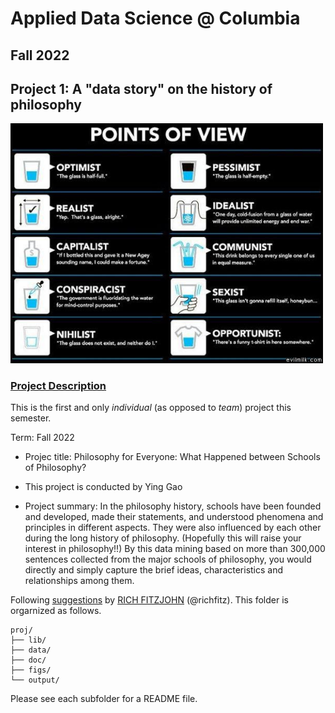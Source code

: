 # Applied Data Science @ Columbia
## Fall 2022
## Project 1: A "data story" on the history of philosophy

<img src="figs/100126-the-glass.jpeg" width="500">

### [Project Description](doc/)
This is the first and only *individual* (as opposed to *team*) project this semester. 

Term: Fall 2022

+ Projec title: Philosophy for Everyone: What Happened between Schools of Philosophy?
+ This project is conducted by Ying Gao

+ Project summary: In the philosophy history, schools have been founded and developed, made their statements, and understood phenomena and principles in different aspects. They were also influenced by each other during the long history of philosophy. (Hopefully this will raise your interest in philosophy!!) By this data mining based on more than 300,000 sentences collected from the major schools of philosophy, you would directly and simply capture the brief ideas, characteristics and relationships among them. 

Following [suggestions](http://nicercode.github.io/blog/2013-04-05-projects/) by [RICH FITZJOHN](http://nicercode.github.io/about/#Team) (@richfitz). This folder is orgarnized as follows.

```
proj/
├── lib/
├── data/
├── doc/
├── figs/
└── output/
```

Please see each subfolder for a README file.
